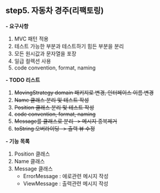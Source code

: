 **step5. 자동차 경주(리팩토링)**
-
**- 요구사항**
1. MVC 패턴 적용
2. 테스트 가능한 부분과 테스트하기 힘든 부분을 분리
3. 모든 원시값과 문자열을 포장
4. 일급 컬렉션 사용
5. code convention, format, naming 

**- TODO 리스트**
1. ~~MovingStrategy domain 패키지로 변경, 인터페이스 이름 변경~~
2. ~~Name 클래스 분리 및 테스트 작성~~
3. ~~Position 클래스 분리 및 테스트 작성~~ 
4. ~~code convention, format, naming~~
5. ~~Message를 클래스로 분리 -> 메시지 중복제거~~
6. ~~toString 오버라이딩 -> 출력 뷰 수정~~

**- 기능 목록**
1. Position 클래스
2. Name 클래스
3. Message 클래스
    - ErrorMessage : 에로관련 메시지 작성
    - ViewMessage : 출력관련 메시지 작성